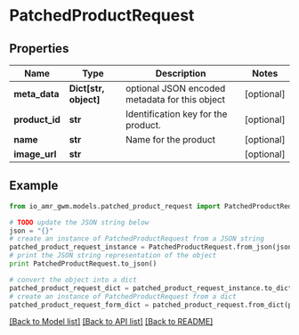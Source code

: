 # PatchedProductRequest


## Properties
Name | Type | Description | Notes
------------ | ------------- | ------------- | -------------
**meta_data** | **Dict[str, object]** | optional JSON encoded metadata for this object | [optional] 
**product_id** | **str** | Identification key for the product. | [optional] 
**name** | **str** | Name for the product | [optional] 
**image_url** | **str** |  | [optional] 

## Example

```python
from io_amr_gwm.models.patched_product_request import PatchedProductRequest

# TODO update the JSON string below
json = "{}"
# create an instance of PatchedProductRequest from a JSON string
patched_product_request_instance = PatchedProductRequest.from_json(json)
# print the JSON string representation of the object
print PatchedProductRequest.to_json()

# convert the object into a dict
patched_product_request_dict = patched_product_request_instance.to_dict()
# create an instance of PatchedProductRequest from a dict
patched_product_request_form_dict = patched_product_request.from_dict(patched_product_request_dict)
```
[[Back to Model list]](../README.md#documentation-for-models) [[Back to API list]](../README.md#documentation-for-api-endpoints) [[Back to README]](../README.md)


